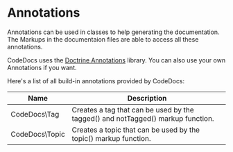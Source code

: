 # Annotations

Annotations can be used in classes to help generating the documentation.
The Markups in the documentaion files are able to access all these annotations.

CodeDocs uses the [Doctrine Annotations](https://github.com/doctrine/annotations) library.
You can also use your own Annotations if you want.

Here's a list of all build-in annotations provided by CodeDocs:

| Name | Description
| ---- | -----------
| CodeDocs\Tag | Creates a tag that can be used by the tagged() and notTagged() markup function.
| CodeDocs\Topic | Creates a topic that can be used by the topic() markup function.

